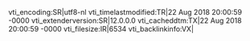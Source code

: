 vti_encoding:SR|utf8-nl
vti_timelastmodified:TR|22 Aug 2018 20:00:59 -0000
vti_extenderversion:SR|12.0.0.0
vti_cacheddtm:TX|22 Aug 2018 20:00:59 -0000
vti_filesize:IR|6534
vti_backlinkinfo:VX|
